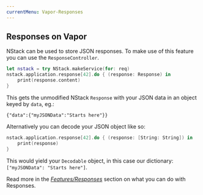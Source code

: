 ```yaml
---
currentMenu: Vapor-Responses
---
```


## Responses on Vapor

NStack can be used to store JSON responses. To make use of this feature you can use the `ResponseController`.

```swift
let nstack = try NStack.makeService(for: req)
nstack.application.response[42].do { (response: Response) in
	print(response.content)
}
```

This gets the unmodified NStack `Response` with your JSON data in an object keyed by `data`, eg.:

```
{"data":{"myJSONData":"Starts here"}}
```

Alternatively you can decode your JSON object like so:

```swift
nstack.application.response[42].do { (response: [String: String]) in
	print(response)
}
```

This would yield your `Decodable` object, in this case our dictionary: `["myJSONData": "Starts here"]`.

Read more in the [*Features/Responses*](../../features/responses.html) section on what you can do with Responses.
